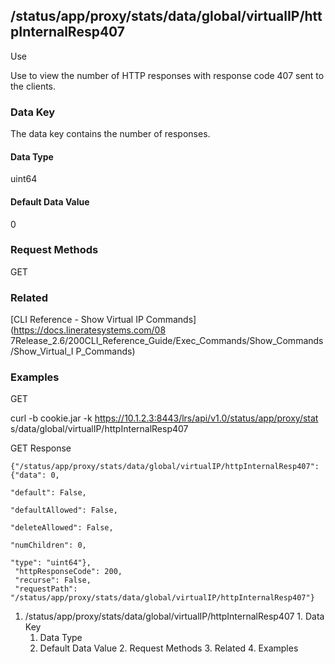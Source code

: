 ## /status/app/proxy/stats/data/global/virtualIP/httpInternalResp407

Use

Use to view the number of HTTP responses with response code 407 sent to the
clients.

### Data Key

The data key contains the number of responses.

#### Data Type

uint64

#### Default Data Value

0

### Request Methods

GET

### Related

[CLI Reference - Show Virtual IP Commands](https://docs.lineratesystems.com/08
7Release_2.6/200CLI_Reference_Guide/Exec_Commands/Show_Commands/Show_Virtual_I
P_Commands)

### Examples

GET

curl -b cookie.jar -k https://10.1.2.3:8443/lrs/api/v1.0/status/app/proxy/stat
s/data/global/virtualIP/httpInternalResp407

GET Response

    
    {"/status/app/proxy/stats/data/global/virtualIP/httpInternalResp407": {"data": 0,
                                                                            "default": False,
                                                                            "defaultAllowed": False,
                                                                            "deleteAllowed": False,
                                                                            "numChildren": 0,
                                                                            "type": "uint64"},
     "httpResponseCode": 200,
     "recurse": False,
     "requestPath": "/status/app/proxy/stats/data/global/virtualIP/httpInternalResp407"}
    

  1. /status/app/proxy/stats/data/global/virtualIP/httpInternalResp407
    1. Data Key
      1. Data Type
      2. Default Data Value
    2. Request Methods
    3. Related
    4. Examples

